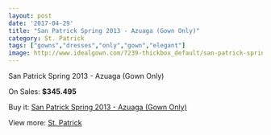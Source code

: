 ```yaml
---
layout: post
date: '2017-04-29'
title: "San Patrick Spring 2013 - Azuaga (Gown Only)"
category: St. Patrick
tags: ["gowns","dresses","only","gown","elegant"]
image: http://www.idealgown.com/7239-thickbox_default/san-patrick-spring-2013-azuaga-gown-only.jpg
---
```

San Patrick Spring 2013 - Azuaga (Gown Only)

On Sales: **$345.495**
<a href="https://www.idealgown.com/en/st-patrick/3066-san-patrick-spring-2013-azuaga-gown-only.html"><amp-img layout="responsive" width="600" height="600" src="//www.idealgown.com/7239-thickbox_default/san-patrick-spring-2013-azuaga-gown-only.jpg" alt="San Patrick Spring 2013 - Azuaga (Gown Only) 0" /></a>
<a href="https://www.idealgown.com/en/st-patrick/3066-san-patrick-spring-2013-azuaga-gown-only.html"><amp-img layout="responsive" width="600" height="600" src="//www.idealgown.com/7241-thickbox_default/san-patrick-spring-2013-azuaga-gown-only.jpg" alt="San Patrick Spring 2013 - Azuaga (Gown Only) 1" /></a>
<a href="https://www.idealgown.com/en/st-patrick/3066-san-patrick-spring-2013-azuaga-gown-only.html"><amp-img layout="responsive" width="600" height="600" src="//www.idealgown.com/7240-thickbox_default/san-patrick-spring-2013-azuaga-gown-only.jpg" alt="San Patrick Spring 2013 - Azuaga (Gown Only) 2" /></a>

Buy it: [San Patrick Spring 2013 - Azuaga (Gown Only)](https://www.idealgown.com/en/st-patrick/3066-san-patrick-spring-2013-azuaga-gown-only.html "San Patrick Spring 2013 - Azuaga (Gown Only)")

View more: [St. Patrick](https://www.idealgown.com/en/36-st-patrick "St. Patrick")